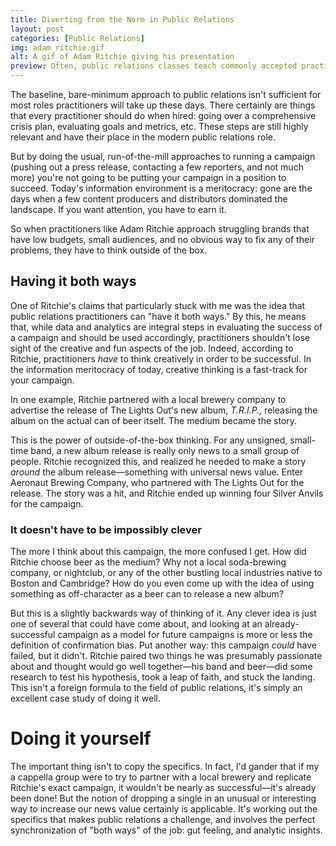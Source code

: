 ```yaml
---
title: Diverting from the Norm in Public Relations
layout: post
categories: [Public Relations]
img: adam_ritchie.gif
alt: A gif of Adam Ritchie giving his presentation
preview: Often, public relations classes teach commonly accepted practices. This is a fine approach, but only gets you as far as the baseline. In his presentation on Apr. 4, 2019, Adam Ritchie presented a model for moving beyond the basic.
---
```

The baseline, bare-minimum approach to public relations isn't sufficient for most roles practitioners will take up these days. There certainly are things that every practitioner should do when hired: going over a comprehensive crisis plan, evaluating goals and metrics, etc. These steps are still highly relevant and have their place in the modern public relations role.

But by doing the usual, run-of-the-mill approaches to running a campaign (pushing out a press release, contacting a few reporters, and not much more) you're not going to be putting your campaign in a position to succeed. Today's information environment is a meritocracy: gone are the days when a few content producers and distributors dominated the landscape. If you want attention, you have to earn it.

So when practitioners like Adam Ritchie approach struggling brands that have low budgets, small audiences, and no obvious way to fix any of their problems, they have to think outside of the box.

## Having it both ways
One of Ritchie's claims that particularly stuck with me was the idea that public relations practitioners can "have it both ways." By this, he means that, while data and analytics are integral steps in evaluating the success of a campaign and should be used accordingly, practitioners shouldn't lose sight of the creative and fun aspects of the job. Indeed, according to Ritchie, practitioners _have_ to think creatively in order to be successful. In the information meritocracy of today, creative thinking is a fast-track for your campaign.

In one example, Ritchie partnered with a local brewery company to advertise the release of The Lights Out's new album, _T.R.I.P.,_ releasing the album on the actual can of beer itself. The medium became the story.

This is the power of outside-of-the-box thinking. For any unsigned, small-time band, a new album release is really only news to a small group of people. Ritchie recognized this, and realized he needed to make a story _around_ the album release&mdash;something with universal news value.
Enter Aeronaut Brewing Company, who partnered with The Lights Out for the release. The story was a hit, and Ritchie ended up winning four Silver Anvils for the campaign.

### It doesn't have to be impossibly clever
The more I think about this campaign, the more confused I get. How did Ritchie choose beer as the medium? Why not a local soda-brewing company, or nightclub, or any of the other bustling local industries native to Boston and Cambridge? How do you even come up with the idea of using something as off-character as a beer can to release a new album?

But this is a slightly backwards way of thinking of it. Any clever idea is just one of several that could have come about, and looking at an already-successful campaign as a model for future campaigns is more or less the definition of confirmation bias. Put another way: this campaign _could_ have failed, but it didn't. Ritchie paired two things he was presumably passionate about and thought would go well together&mdash;his band and beer&mdash;did some research to test his hypothesis, took a leap of faith, and stuck the landing. This isn't a foreign formula to the field of public relations, it's simply an excellent case study of doing it well.

# Doing it yourself
The important thing isn't to copy the specifics. In fact, I'd gander that if my a cappella group were to try to partner with a local brewery and replicate Ritchie's exact campaign, it wouldn't be nearly as successful&mdash;it's already been done! But the notion of dropping a single in an unusual or interesting way to increase our news value certainly is applicable. It's working out the specifics that makes public relations a challenge, and involves the perfect synchronization of "both ways" of the job: gut feeling, and analytic insights.
